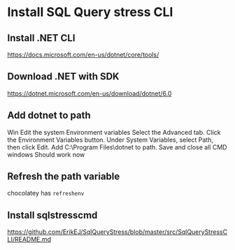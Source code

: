 # Install SQL Query stress CLI

## Install .NET CLI

https://docs.microsoft.com/en-us/dotnet/core/tools/

## Download .NET with SDK

https://dotnet.microsoft.com/en-us/download/dotnet/6.0

## Add dotnet to path
Win
Edit the system Environment variables
Select the Advanced tab.
Click the Environment Variables button.
Under System Variables, select Path, then click Edit.
Add C:\Program Files\dotnet to path.
Save and close all CMD windows
Should work now

## Refresh the path variable

chocolatey has `refreshenv`

## Install sqlstresscmd

https://github.com/ErikEJ/SqlQueryStress/blob/master/src/SqlQueryStressCLI/README.md
